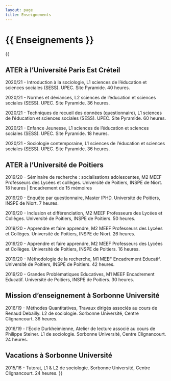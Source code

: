 ```yaml
---
layout: page
title: Enseignements
---
```



<div class="page">
  <h1 class="page-title">{{ Enseignements }}</h1>
  {{ 

## ATER à l’Université Paris Est Créteil 

2020/21 - Introduction à la sociologie, L1 sciences de l’éducation et sciences sociales (SESS). UPEC. Site Pyramide. 40 heures.

2020/21 - Normes et déviances, L2 sciences de l’éducation et sciences sociales (SESS). UPEC. Site Pyramide. 36 heures.

2020/21 - Techniques de recueil des données (questionnaire), L1 sciences de l’éducation et sciences sociales (SESS). UPEC. Site Pyramide. 60 heures.

2020/21 - Enfance Jeunesse, L1 sciences de l’éducation et sciences sociales (SESS). UPEC. Site Pyramide. 18 heures.

2020/21 - Sociologie contemporaine, L1 sciences de l’éducation et sciences sociales (SESS). UPEC. Site Pyramide. 36 heures.


## ATER à l’Université de Poitiers 

2019/20 - Séminaire de recherche : socialisations adolescentes, M2 MEEF Professeurs des Lycées et collèges. Université de Poitiers, INSPE de Niort. 18 heures | Encadrement de 15 mémoires

2019/20 - Enquête par questionnaire, Master IPHD. Université de Poitiers, INSPE de Niort. 7 heures.

2019/20 - Inclusion et différenciation, M2 MEEF Professeurs des Lycées et Collèges. Université de Poitiers, INSPE de Poitiers. 50 heures.

2019/20 - Apprendre et faire apprendre, M2 MEEF Professeurs des Lycées et Collèges. Université de Poitiers, INSPE de Niort. 26 heures.

2019/20 - Apprendre et faire apprendre, M2 MEEF Professeurs des Lycées et Collèges. Université de Poitiers, INSPE de Poitiers. 16 heures.

2019/20 - Méthodologie de la recherche, M1 MEEF Encadrement Educatif. Université de Poitiers, INSPE de Poitiers. 42 heures.

2019/20 - Grandes Problématiques Educatives, M1 MEEF Encadrement Educatif. Université de Poitiers, INSPE de Poitiers. 30 heures.

## Mission d’enseignement à Sorbonne Université 

2016/19 - Méthodes Quantitatives, Travaux dirigés associés au cours de Renaud Debailly. L2 de sociologie. Sorbonne Université, Centre Clignancourt. 36 heures.

2016/19 - l’Ecole Durkheimienne, Atelier de lecture associé au cours de Philippe Steiner. L1 de sociologie. Sorbonne Université, Centre Clignancourt. 24 heures.

## Vacations à Sorbonne Université 

2015/16 - Tutorat, L1 & L2 de sociologie. Sorbonne Université, Centre Clignancourt. 24 heures.
}}
</div>
